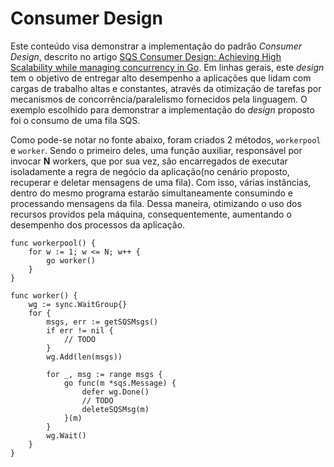 # Consumer Design
Este conteúdo visa demonstrar a implementação do padrão _Consumer Design_, descrito no artigo [SQS Consumer Design: Achieving High Scalability while managing concurrency in Go](https://towardsdatascience.com/sqs-consumer-design-achieving-high-scalability-while-managing-concurrency-in-go-d5a8504ea754 "SQS Consumer Design: Achieving High Scalability while managing concurrency in Go"). Em linhas gerais, este _design_ tem o objetivo de entregar alto desempenho a aplicações que lidam com cargas de trabalho altas e constantes, através da otimização de tarefas por mecanismos de concorrência/paralelismo fornecidos pela linguagem. O exemplo escolhido para demonstrar a implementação do _design_ proposto foi o consumo de uma fila SQS.

Como pode-se notar no fonte abaixo, foram criados 2 métodos, `workerpool` e `worker`. Sendo o primeiro deles, uma função auxiliar, responsável por invocar **N** workers, que por sua vez, são encarregados de executar isoladamente a regra de negócio da aplicação(no cenário proposto, recuperar e deletar mensagens de uma fila). Com isso, várias instâncias, dentro do mesmo programa estarão simultaneamente consumindo e processando mensagens da fila. Dessa maneira, otimizando o uso dos recursos providos pela máquina, consequentemente, aumentando o desempenho dos processos da aplicação.

```
func workerpool() {
    for w := 1; w <= N; w++ {
        go worker()
    }
}

func worker() {
    wg := sync.WaitGroup{}
    for {
        msgs, err := getSQSMsgs()
        if err != nil {
            // TODO
        }
        wg.Add(len(msgs))

        for _, msg := range msgs {
            go func(m *sqs.Message) {
                defer wg.Done()
                // TODO
                deleteSQSMsg(m)
            }(m)
        }
        wg.Wait()
    }
}
```
